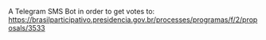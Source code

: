 A Telegram SMS Bot in order to get votes to: https://brasilparticipativo.presidencia.gov.br/processes/programas/f/2/proposals/3533
